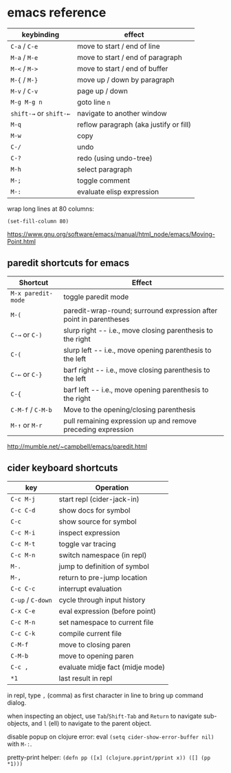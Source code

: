 # emacs reference

| keybinding | effect |
|------------|--------|
| `C-a` / `C-e` | move to start / end of line
| `M-a` / `M-e` | move to start / end of paragraph
| `M-<` / `M->` | move to start / end of buffer
| `M-{` / `M-}` | move up / down by paragraph
| `M-v` / `C-v` | page up / down
| `M-g M-g n` | goto line `n`
| `shift-→` or `shift-←` | navigate to another window
| `M-q` | reflow paragraph (aka justify or fill)
| `M-w` | copy
| `C-/` | undo
| `C-?` | redo (using undo-tree)
| `M-h` | select paragraph
| `M-;` | toggle comment
| `M-:` | evaluate elisp expression

wrap long lines at 80 columns:
```
(set-fill-column 80)
```

https://www.gnu.org/software/emacs/manual/html_node/emacs/Moving-Point.html

## paredit shortcuts for emacs

| Shortcut | Effect |
|----------|--------|
| `M-x paredit-mode` | toggle paredit mode
| `M-(`	| paredit-wrap-round; surround expression after point in parentheses
| `C-→` or `C-)` | slurp right -- i.e., move closing parenthesis to the right
| `C-(` | slurp left -- i.e., move opening parenthesis to the left
| `C-←` or `C-}` | barf right -- i.e., move closing parenthesis to the left
| `C-{` | barf left -- i.e., move opening parenthesis to the right
| `C-M-f` / `C-M-b` | Move to the opening/closing parenthesis
| `M-↑` or `M-r` | pull remaining expression up and remove preceding expression

http://mumble.net/~campbell/emacs/paredit.html

## cider keyboard shortcuts

| key | Operation |
|-----|-----------|
| `C-c M-j` | start repl (cider-jack-in)
| `C-c C-d` | show docs for symbol
| `C-c ` | show source for symbol
| `C-c M-i` | inspect expression
| `C-c M-t` | toggle var tracing
| `C-c M-n` | switch namespace (in repl)
| `M-.` | jump to definition of symbol
| `M-,` | return to pre-jump location
| `C-c C-c` | interrupt evaluation
| `C-up` / `C-down` | cycle through input history
| `C-x C-e` | eval expression (before point)
| `C-c M-n` | set namespace to current file
| `C-c C-k` | compile current file
| `C-M-f` | move to closing paren
| `C-M-b` | move to opening paren
| `C-c ,` | evaluate midje fact (midje mode)
| `*1` | last result in repl

in repl, type `,` (comma) as first character in line to bring up command dialog.

when inspecting an object, use `Tab`/`Shift-Tab` and `Return` to navigate sub-objects, and `l` (ell) to navigate to the parent object.

disable popup on clojure error: eval `(setq cider-show-error-buffer nil)` with `M-:`.

pretty-print helper: `(defn pp ([x] (clojure.pprint/pprint x)) ([] (pp *1)))`
